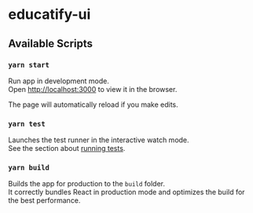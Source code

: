 # educatify-ui

## Available Scripts

### `yarn start`

Run app in development mode.<br />
Open [http://localhost:3000](http://localhost:3000) to view it in the browser.

The page will automatically reload if you make edits.<br />

### `yarn test`

Launches the test runner in the interactive watch mode.<br />
See the section about [running tests](https://facebook.github.io/create-react-app/docs/running-tests).

### `yarn build`

Builds the app for production to the `build` folder.<br />
It correctly bundles React in production mode and optimizes the build for the best performance.


